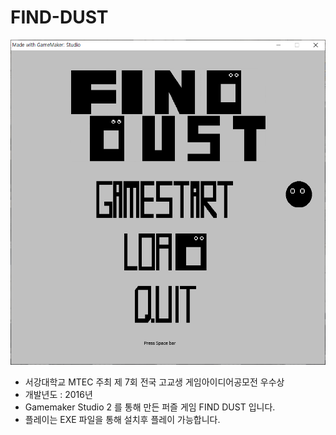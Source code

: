 # FIND-DUST

![Profile](./Pic/1.png)

* 서강대학교 MTEC 주최 제 7회 전국 고교생 게임아이디어공모전 우수상
* 개발년도 : 2016년
* Gamemaker Studio 2 를 통해 만든 퍼즐 게임 FIND DUST 입니다.
* 플레이는 EXE 파일을 통해 설치후 플레이 가능합니다.
